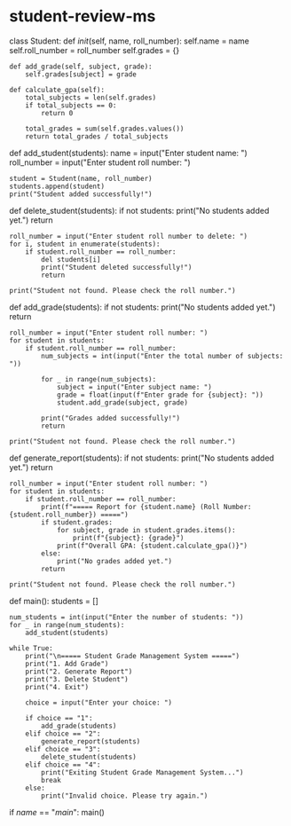 # student-review-ms
class Student:
    def _init_(self, name, roll_number):
        self.name = name
        self.roll_number = roll_number
        self.grades = {}

    def add_grade(self, subject, grade):
        self.grades[subject] = grade

    def calculate_gpa(self):
        total_subjects = len(self.grades)
        if total_subjects == 0:
            return 0

        total_grades = sum(self.grades.values())
        return total_grades / total_subjects

def add_student(students):
    name = input("Enter student name: ")
    roll_number = input("Enter student roll number: ")

    student = Student(name, roll_number)
    students.append(student)
    print("Student added successfully!")

def delete_student(students):
    if not students:
        print("No students added yet.")
        return

    roll_number = input("Enter student roll number to delete: ")
    for i, student in enumerate(students):
        if student.roll_number == roll_number:
            del students[i]
            print("Student deleted successfully!")
            return

    print("Student not found. Please check the roll number.")

def add_grade(students):
    if not students:
        print("No students added yet.")
        return

    roll_number = input("Enter student roll number: ")
    for student in students:
        if student.roll_number == roll_number:
            num_subjects = int(input("Enter the total number of subjects: "))

            for _ in range(num_subjects):
                subject = input("Enter subject name: ")
                grade = float(input(f"Enter grade for {subject}: "))
                student.add_grade(subject, grade)

            print("Grades added successfully!")
            return

    print("Student not found. Please check the roll number.")

def generate_report(students):
    if not students:
        print("No students added yet.")
        return

    roll_number = input("Enter student roll number: ")
    for student in students:
        if student.roll_number == roll_number:
            print(f"===== Report for {student.name} (Roll Number: {student.roll_number}) =====")
            if student.grades:
                for subject, grade in student.grades.items():
                    print(f"{subject}: {grade}")
                print(f"Overall GPA: {student.calculate_gpa()}")
            else:
                print("No grades added yet.")
            return

    print("Student not found. Please check the roll number.")

def main():
    students = []
    
    num_students = int(input("Enter the number of students: "))
    for _ in range(num_students):
        add_student(students)

    while True:
        print("\n===== Student Grade Management System =====")
        print("1. Add Grade")
        print("2. Generate Report")
        print("3. Delete Student")
        print("4. Exit")

        choice = input("Enter your choice: ")

        if choice == "1":
            add_grade(students)
        elif choice == "2":
            generate_report(students)
        elif choice == "3":
            delete_student(students)
        elif choice == "4":
            print("Exiting Student Grade Management System...")
            break
        else:
            print("Invalid choice. Please try again.")

if _name_ == "_main_":
    main()
